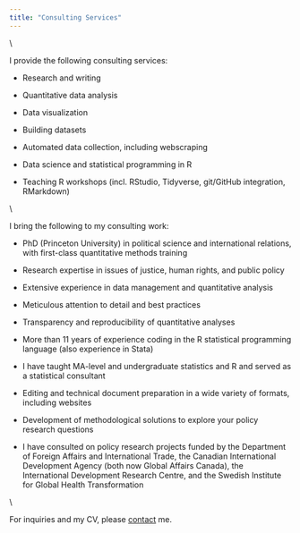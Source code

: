 ```yaml
---
title: "Consulting Services"
---
```


\  

I provide the following consulting services:

* Research and writing

* Quantitative data analysis 

* Data visualization 

* Building datasets

* Automated data collection, including webscraping

* Data science and statistical programming in R

* Teaching R workshops (incl. RStudio, Tidyverse, git/GitHub integration, RMarkdown)

\  

I bring the following to my consulting work:

* PhD (Princeton University) in political science and international relations, with first-class quantitative methods training

* Research expertise in issues of justice, human rights, and public policy

* Extensive experience in data management and quantitative analysis

* Meticulous attention to detail and best practices

* Transparency and reproducibility of quantitative analyses 

* More than 11 years of experience coding in the R statistical programming language (also experience in Stata)

* I have taught MA-level and undergraduate statistics and R and served as a statistical consultant

* Editing and technical document preparation in a wide variety of formats, including websites

* Development of methodological solutions to explore your policy research questions

* I have consulted on policy research projects funded by the Department of Foreign Affairs and International Trade, the Canadian International Development Agency (both now Global Affairs Canada), the International Development Research Centre, and the Swedish Institute for Global Health Transformation

\  

For inquiries and my CV, please [contact](contact.html) me.
